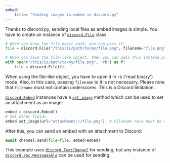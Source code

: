 ```yaml
---
embed:
    title: "Sending images in embed in discord.py"
---
```

Thanks to discord.py, sending local files as embed images is simple. You have to create an instance of [`discord.File`](https://discordpy.readthedocs.io/en/stable/api.html#discord.File) class:
```py
# When you know the file exact path, you can pass it.
file = discord.File("/this/is/path/to/my/file.png", filename="file.png")

# When you have the file-like object, then you can pass this instead path.
with open("/this/is/path/to/my/file.png", "rb") as f:
    file = discord.File(f)
```
When using the file-like object, you have to open it in `rb` ('read binary') mode. Also, in this case, passing `filename` to it is not necessary.
Please note that `filename` must not contain underscores. This is a Discord limitation.

[`discord.Embed`](https://discordpy.readthedocs.io/en/stable/api.html#discord.Embed) instances have a [`set_image`](https://discordpy.readthedocs.io/en/stable/api.html#discord.Embed.set_image) method which can be used to set an attachment as an image:
```py
embed = discord.Embed()
# Set other fields
embed.set_image(url="attachment://file.png")  # Filename here must be exactly same as attachment filename.
```
After this, you can send an embed with an attachment to Discord:
```py
await channel.send(file=file, embed=embed)
```
This example uses [`discord.TextChannel`](https://discordpy.readthedocs.io/en/stable/api.html#discord.TextChannel) for sending, but any instance of [`discord.abc.Messageable`](https://discordpy.readthedocs.io/en/stable/api.html#discord.abc.Messageable) can be used for sending.
